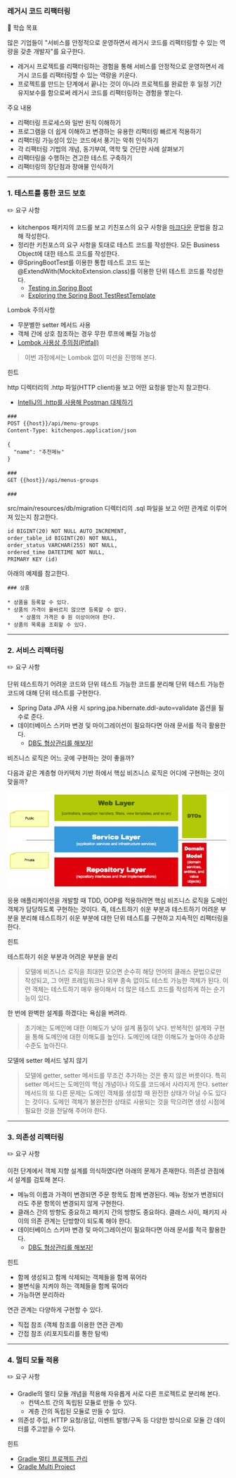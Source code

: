 ### 레거시 코드 리팩터링

🎯 학습 목표

많은 기업들이 "서비스를 안정적으로 운영하면서 레거시 코드를 리팩터링할 수 있는 역량을 갖춘 개발자"를 요구한다.
- 레거시 프로젝트를 리팩터링하는 경험을 통해 서비스를 안정적으로 운영하면서 레거시 코드를 리팩터링할 수 있는 역량을 키운다.
- 프로젝트를 만드는 단계에서 끝나는 것이 아니라 프로젝트를 완료한 후 일정 기간 유지보수를 함으로써 레거시 코드를 리팩터링하는 경험을 쌓는다.

주요 내용
- 리팩터링 프로세스와 일반 원칙 이해하기
- 프로그램을 더 쉽게 이해하고 변경하는 유용한 리팩터링 빠르게 적용하기
- 리팩터링 가능성이 있는 코드에서 풍기는 악취 인식하기
- 각 리팩터링 기법의 개념, 동기부여, 역학 및 간단한 사례 살펴보기
- 리팩터링을 수행하는 견고한 테스트 구축하기
- 리팩터링의 장단점과 장애물 인식하기

---

### 1. 테스트를 통한 코드 보호

✏️ 요구 사항
- kitchenpos 패키지의 코드를 보고 키친포스의 요구 사항을 [마크다운](https://dooray.com/htmls/guides/markdown_ko_KR.html) 문법을 참고해 작성한다.
- 정리한 키친포스의 요구 사항을 토대로 테스트 코드를 작성한다. 모든 Business Object에 대한 테스트 코드를 작성한다.
- @SpringBootTest를 이용한 통합 테스트 코드 또는 @ExtendWith(MockitoExtension.class)를 이용한 단위 테스트 코드를 작성한다.
  - [Testing in Spring Boot](https://www.baeldung.com/spring-boot-testing)
  - [Exploring the Spring Boot TestRestTemplate](https://www.baeldung.com/spring-boot-testresttemplate)

Lombok 주의사항
- 무분별한 setter 메서드 사용
- 객체 간에 상호 참조하는 경우 무한 루프에 빠질 가능성
- [Lombok 사용상 주의점(Pitfall)](https://kwonnam.pe.kr/wiki/java/lombok/pitfall)

> 이번 과정에서는 Lombok 없이 미션을 진행해 본다.

힌트

http 디렉터리의 .http 파일(HTTP client)을 보고 어떤 요청을 받는지 참고한다.
- [IntelliJ의 .http를 사용해 Postman 대체하기](https://jojoldu.tistory.com/266)

```
###
POST {{host}}/api/menu-groups
Content-Type: kitchenpos.application/json

{
  "name": "추천메뉴"
}

###
GET {{host}}/api/menus-groups

###

```

src/main/resources/db/migration 디렉터리의 .sql 파일을 보고 어떤 관계로 이루어져 있는지 참고한다.
```
id BIGINT(20) NOT NULL AUTO_INCREMENT,
order_table_id BIGINT(20) NOT NULL,
order_status VARCHAR(255) NOT NULL,
ordered_time DATETIME NOT NULL,
PRIMARY KEY (id)
```

아래의 예제를 참고한다.
```
### 상품

* 상품을 등록할 수 있다.
* 상품의 가격이 올바르지 않으면 등록할 수 없다.
    * 상품의 가격은 0 원 이상이어야 한다.
* 상품의 목록을 조회할 수 있다.
```

---

### 2. 서비스 리팩터링

✏️ 요구 사항

단위 테스트하기 어려운 코드와 단위 테스트 가능한 코드를 분리해 단위 테스트 가능한 코드에 대해 단위 테스트를 구현한다.
- Spring Data JPA 사용 시 spring.jpa.hibernate.ddl-auto=validate 옵션을 필수로 준다.
- 데이터베이스 스키마 변경 및 마이그레이션이 필요하다면 아래 문서를 적극 활용한다.
  - [DB도 형상관리를 해보자!](https://meetup.toast.com/posts/173)

비즈니스 로직은 어느 곳에 구현하는 것이 좋을까?

다음과 같은 계층형 아키텍처 기반 하에서 핵심 비즈니스 로직은 어디에 구현하는 것이 맞을까?

![image](../image/step7/image01.png)

응용 애플리케이션을 개발할 때 TDD, OOP를 적용하려면 핵심 비즈니스 로직을 도메인 객체가 담당하도록 구현하는 것이다.
즉, 테스트하기 쉬운 부분과 테스트하기 어려운 부분을 분리해 테스트하기 쉬운 부분에 대한 단위 테스트를 구현하고 지속적인 리팩터링을 한다.

힌트

테스트하기 쉬운 부분과 어려운 부분을 분리

> 모델에 비즈니스 로직을 최대한 모으면 순수히 해당 언어의 클래스 문법으로만 작성되고, 그 어떤 프레임워크나 외부 종속 없이도 테스트 가능한 객체가 된다. 이런 객체는 테스트하기 매우 용이해서 더 많은 테스트 코드를 작성하게 하는 순기능이 있다.

한 번에 완벽한 설계를 하겠다는 욕심을 버려라.

> 초기에는 도메인에 대한 이해도가 낮아 설계 품질이 낮다. 반복적인 설계와 구현을 통해 도메인에 대한 이해도를 높인다. 도메인에 대한 이해도가 높아야 추상화 수준도 높아진다.

모델에 setter 메서드 넣지 않기

> 모델에 getter, setter 메서드를 무조건 추가하는 것은 좋지 않은 버릇이다. 특히 setter 메서드는 도메인의 핵심 개념이나 의도를 코드에서 사라지게 한다. setter 메서드의 또 다른 문제는 도메인 객체를 생성할 때 완전한 상태가 아닐 수도 있다는 것이다. 도메인 객체가 불완전한 상태로 사용되는 것을 막으려면 생성 시점에 필요한 것을 전달해 주어야 한다.

---

### 3. 의존성 리팩터링

✏️ 요구 사항

이전 단계에서 객체 지향 설계를 의식하였다면 아래의 문제가 존재한다. 의존성 관점에서 설계를 검토해 본다.
- 메뉴의 이름과 가격이 변경되면 주문 항목도 함께 변경된다. 메뉴 정보가 변경되더라도 주문 항목이 변경되지 않게 구현한다.
- 클래스 간의 방향도 중요하고 패키지 간의 방향도 중요하다. 클래스 사이, 패키지 사이의 의존 관계는 단방향이 되도록 해야 한다.
- 데이터베이스 스키마 변경 및 마이그레이션이 필요하다면 아래 문서를 적극 활용한다.
  - [DB도 형상관리를 해보자!](https://meetup.toast.com/posts/173)

힌트
- 함께 생성되고 함께 삭제되는 객체들을 함께 묶어라
- 불변식을 지켜야 하는 객체들을 함께 묶어라
- 가능하면 분리하라

연관 관계는 다양하게 구현할 수 있다.
- 직접 참조 (객체 참조를 이용한 연관 관계)
- 간접 참조 (리포지토리를 통한 탐색)

---

### 4. 멀티 모듈 적용

✏️ 요구 사항

- Gradle의 멀티 모듈 개념을 적용해 자유롭게 서로 다른 프로젝트로 분리해 본다.
  - 컨텍스트 간의 독립된 모듈로 만들 수 있다.
  - 계층 간의 독립된 모듈로 만들 수 있다.
- 의존성 주입, HTTP 요청/응답, 이벤트 발행/구독 등 다양한 방식으로 모듈 간 데이터를 주고받을 수 있다.

힌트

- [Gradle 멀티 프로젝트 관리](https://jojoldu.tistory.com/123)
- [Gradle Multi Project](https://kwonnam.pe.kr/wiki/gradle/multiproject)
